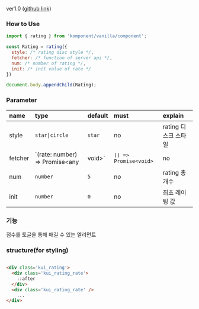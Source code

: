 ver1.0 ([github link](https://github.com/Komponent1/Komponent/tree/master/Vanilla/app/srcs/components/rating))

### How to Use

~~~javascript
import { rating } from 'komponent/vanilla/component';

const Rating = rating({
  style: /* rating disc style */,
  fetcher: /* function of server api */,
  num: /* number of rating */,
  init: /* init value of rate */
})

document.body.appendChild(Rating);
~~~

### Parameter

|name|type|default|must|explain|
|:---|:---|:---|:---|:---|
|style|`star\|circle`|`star`|no|rating 디스크 스타일|
|fetcher|`(rate: number) => Promise<any|void>`|`() => Promise<void>`|no|서버상 rate 변경 프로세스|
|num|`number`|`5`|no|rating 총 개수|
|init|`number`|`0`|no|최초 레이팅 값|


### 기능
점수를 토글을 통해 매길 수 있는 엘리먼트

### structure(for styling)
```html

<div class='kui_rating'>
  <div class='kui_rating_rate'>
    ::after
  </div>
  <div class='kui_rating_rate' />
    ...
</div>
```

